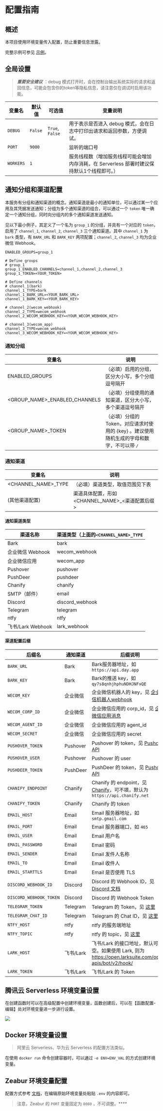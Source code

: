 <h1>配置指南</h1>

## 概述

本项目使用环境变量传入配置，防止重要信息泄露。

完整示例可参见 [示例](../.env.example)。

## 全局设置

> ***重要安全建议*** ：debug 模式打开时，会在控制台输出系统实际的请求和返回信息，可能会包含你的token等隐私信息，请注意仅在调试时启用该功能。

| 变量名    | 默认值  | 可选值          | 变量说明                                                                                    |
| --------- | ------- | --------------- | ------------------------------------------------------------------------------------------- |
| `DEBUG`   | `False` | `True`, `False` | 用于表示是否进入 debug 模式，会在日志中打印出请求和返回参数，方便调试。                     |
| `PORT`    | `9000`  |                 | 监听的端口号                                                                                |
| `WORKERS` | `1`     |                 | 服务线程数（增加服务线程可能会增加内存消耗，在 Serverless 部署时建议保持默认1个线程即可。） |

## 通知分组和渠道配置

本服务有分组和通知渠道的概念。通知渠道是最小的通知单位，可以通过某一个应用及其凭据发送通知；分组为多个通知渠道的组合，可以通过一个 `token` 唯一确定一个通知分组，同时向分组内的多个通知渠道发送通知。

见以下最小例子，其定义了一个名为 `group_1` 的分组，并具有一个对应的 `token`，启用了 `channel_1`, `channel_2`, `channel_3` 三个通知渠道。其中 `channel_1` 为 `bark` 类型，有 `BARK_URL` 和 `BARK_KEY` 两项配置；`channel_2`, `channel_3` 均为企业微信 Webhook。

```
ENABLED_GROUPS=group_1

# Define groups
# group_1
group_1_ENABLED_CHANNELS=channel_1,channel_2,channel_3
group_1_TOKEN=<YOUR_TOKEN>

# Define channels
# channel_1(bark)
channel_1_TYPE=bark
channel_1_BARK_URL=<YOUR_BARK_URL>
channel_1_BARK_KEY=<YOUR_BARK_KEY>

# channel_2(wecom_webhook)
channel_2_TYPE=wecom_webhook
channel_2_WECOM_WEBHOOK_KEY=<YOUR_WECOM_WEBHOOK_KEY>

# channel_3(wecom_app)
channel_3_TYPE=wecom_webhook
channel_3_WECOM_WEBHOOK_KEY=<YOUR_WECOM_WEBHOOK_KEY>
```

### 通知分组

| 变量名                        | 说明                                                                                      |
| ----------------------------- | ----------------------------------------------------------------------------------------- |
| ENABLED_GROUPS                | （必填）启用的分组，区分大小写，多个分组逗号隔开                                          |
| <GROUP_NAME>_ENABLED_CHANNELS | （必填）分组使用的通知渠道，区分大小写，多个渠道逗号隔开                                  |
| <GROUP_NAME>_TOKEN            | （必填）分组的 Token，对应请求时使用的 {key} 。建议使用随机生成的字母和数字，不可以带 `/` |

### 通知渠道

| 变量名              | 说明                                             |
| ------------------- | ------------------------------------------------ |
| <CHANNEL_NAME>_TYPE | （必填）渠道类型，取值范围见下表                 |
| (其他渠道配置)      | 渠道具体配置，形如 <CHANNEL_NAME>_<渠道配置后缀> |

#### 通知渠道类型

| 渠道名称          | 渠道类型（上面的`<CHANNEL_NAME>_TYPE` |
| ----------------- | ------------------------------------- |
| Bark              | bark                                  |
| 企业微信 Webhook  | wecom_webhook                         |
| 企业微信应用      | wecom_app                             |
| Pushover          | pushover                              |
| PushDeer          | pushdeer                              |
| Chanify           | chanify                               |
| SMTP（邮件）      | email                                 |
| Discord           | discord_webhook                       |
| Telegram          | telegram                              |
| ntfy              | ntfy                                  |
| 飞书/Lark Webhook | lark_webhook                          |


#### 渠道配置后缀
| 后缀名                  | 通知渠道  | 后缀说明                                                                                                                                                                             |
| ----------------------- | --------- | ------------------------------------------------------------------------------------------------------------------------------------------------------------------------------------ |
| `BARK_URL`              | Bark      | Bark服务器地址，如`https://api.day.app`                                                                                                                                              |
| `BARK_KEY`              | Bark      | Bark的推送 key，如 `qy7s8qnhjhphuNDHJNFxQE`                                                                                                                                          |
| `WECOM_KEY`             | 企业微信  | 企业微信机器人的 key，见 [企业微信机器人webhook](https://developer.work.weixin.qq.com/document/path/91770)                                                                           |
| `WECOM_CORP_ID`         | 企业微信  | 企业微信应用的 corp_id，见 [企业微信应用消息](https://developer.work.weixin.qq.com/document/path/90236)                                                                              |
| `WECOM_AGENT_ID`        | 企业微信  | 企业微信应用的 agent_id                                                                                                                                                              |
| `WECOM_SECRET`          | 企业微信  | 企业微信应用的 secret                                                                                                                                                                |
| `PUSHOVER_TOKEN`        | Pushover  | Pushover 的 token，见 [Pushover API](https://pushover.net/api)                                                                                                                       |
| `PUSHOVER_USER`         | Pushover  | Pushover 的 user                                                                                                                                                                     |
| `PUSHDEER_TOKEN`        | PushDeer  | PushDeer 的 token，见 [Pushdeer API](http://pushdeer.com)                                                                                                                            |
| `CHANIFY_ENDPOINT`      | Chanify   | Chanify 的 endpoint，见 [Chanify](https://github.com/chanify/chanify#as-sender-client)，可不填，默认为 `https://api.chanify.net`                                                     |
| `CHANIFY_TOKEN`         | Chanify   | Chanify 的 token                                                                                                                                                                     |
| `EMAIL_HOST`            | Email     | Email 服务器地址，如 `smtp.gmail.com`                                                                                                                                                |
| `EMAIL_PORT`            | Email     | Email 服务器端口，如 `465`                                                                                                                                                           |
| `EMAIL_USER`            | Email     | Email 用户名                                                                                                                                                                         |
| `EMAIL_PASSWORD`        | Email     | Email 密码                                                                                                                                                                           |
| `EMAIL_SENDER`          | Email     | Email 发件人名称                                                                                                                                                                     |
| `EMAIL_TO`              | Email     | Email 收件人                                                                                                                                                                         |
| `EMAIL_STARTTLS`        | Email     | Email 是否使用 TLS                                                                                                                                                                   |
| `DISCORD_WEBHOOK_ID`    | Discord   | Discord 的 Webhook ID，见 [Discord 文档](https://support.discord.com/hc/en-us/articles/228383668-Intro-to-Webhooks)                                                                  |
| `DISCORD_WEBHOOK_TOKEN` | Discord   | Discord 的 Webhook Token                                                                                                                                                             |
| `TELEGRAM_TOKEN`        | Telegram  | Telegram 的 Token，见 [这里](https://github.com/pppscn/SmsForwarder/wiki/2.%E5%8F%91%E9%80%81%E9%80%9A%E9%81%93#tele%E6%9C%BA%E5%99%A8%E4%BA%BA%E7%A7%91%E5%AD%A6%E4%B8%8A%E7%BD%91) |
| `TELEGRAM_CHAT_ID`      | Telegram  | Telegram 的 Chat ID，见 [这里](https://github.com/pppscn/SmsForwarder/issues/319)                                                                                                    |
| `NTFY_HOST`             | ntfy      | ntfy 的服务端地址                                                                                                                                                                    |
| `NTFY_TOPIC`            | ntfy      | ntfy 的 topic，见 [这里](https://docs.ntfy.sh/)                                                                                                                                      |
| `LARK_HOST`             | 飞书/Lark | 飞书/Lark 的接口地址，默认可以留空。如果使用 Lark, 则为 https://open.larksuite.com/open-apis/bot/v2/hook/                                                                            |
| `LARK_TOKEN`            | 飞书/Lark | 飞书/Lark 的 Token                                                                                                                                                                   |


## 腾讯云 Serverless 环境变量设置

在创建函数时可以在高级配置中创建环境变量，函数创建后，可以在【函数配置-编辑】处对环境变量进一步进行设置。

![](http://img.ameow.xyz/202205290601686.png)

## Docker 环境变量设置

> 阿里云 Serverless、华为云 Serverless 的配置方法类似。

在使用 `docker run` 命令创建容器时，可以通过 `-e ENV=ENV_VAL` 的方式创建环境变量。

## Zeabur 环境变量配置

配置方式参考 [文档](https://zeabur.com/docs/zh-CN/environment/variables)，在编辑原始环境变量处粘贴 `.env` 的内容即可。

> 注意，Zeabur 的 `PORT` 变量固定为 `8080` ，不可调整。****
